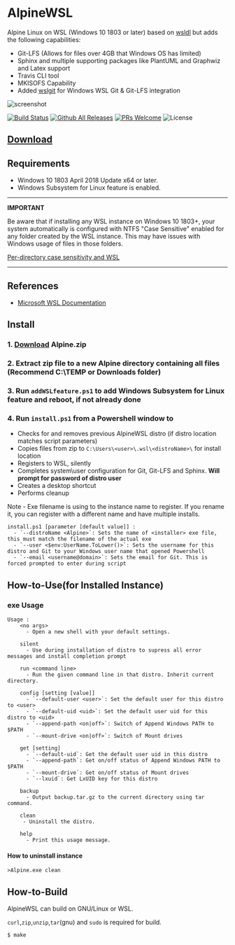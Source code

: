 # AlpineWSL

Alpine Linux on WSL (Windows 10 1803 or later)
based on [wsldl](https://github.com/yuk7/wsldl)
but adds the following capabilities:

* Git-LFS (Allows for files over 4GB that Windows OS has limited)
* Sphinx and multiple supporting packages like PlantUML and Graphwiz and Latex support
* Travis CLI tool
* MKISOFS Capability
* Added [wslgit](https://github.com/andy-5/wslgit) for Windows WSL Git & Git-LFS integration

![screenshot](https://raw.githubusercontent.com/wiki/yuk7/wsldl/img/Arch_Alpine_Cent.png)

[![Build Status](https://img.shields.io/travis/binarylandscapes/AlpineWSL.svg?style=flat-square)](https://travis-ci.org/binarylandscapes/AlpineWSL)
[![Github All Releases](https://img.shields.io/github/downloads/binarylandscapes/AlpineWSL/total.svg?style=flat-square)](https://github.com/binarylandscapes/AlpineWSL/releases/latest)
[![PRs Welcome](https://img.shields.io/badge/PRs-welcome-brightgreen.svg?style=flat-square)](http://makeapullrequest.com)
![License](https://img.shields.io/github/license/binarylandscapes/AlpineWSL.svg?style=flat-square)

## [Download](https://github.com/binarylandscapes/AlpineWSL/releases/latest)

## Requirements

* Windows 10 1803 April 2018 Update x64 or later.
* Windows Subsystem for Linux feature is enabled.

---
**IMPORTANT**

Be aware that if installing any WSL instance on Windows 10 1803+, your system automatically is configured with NTFS "Case Sensitive" enabled for any folder created by the WSL instance. This may have issues with Windows usage of files in those folders.

[Per-directory case sensitivity and WSL](https://blogs.msdn.microsoft.com/commandline/2018/02/28/per-directory-case-sensitivity-and-wsl/)

---

## References

* [Microsoft WSL Documentation](https://docs.microsoft.com/en-us/windows/wsl/about)

## Install

### 1. [Download](https://github.com/binarylandscapes/AlpineWSL/releases/latest) Alpine.zip

### 2. Extract zip file to a new Alpine directory containing all files (Recommend C:\TEMP or Downloads folder)

### 3. Run ```addWSLfeature.ps1``` to add Windows Subsystem for Linux feature and reboot, if not already done

### 4. Run ```install.ps1``` from a Powershell window to

* Checks for and removes previous AlpineWSL distro (if distro location matches script parameters)
* Copies files from zip to ```C:\Users\<user>\.wsl\<distroName>\``` for install location
* Registers to WSL, silently
* Completes system\user configuration for Git, Git-LFS and Sphinx. **Will prompt for password of distro user**
* Creates a desktop shortcut
* Performs cleanup

Note -  Exe filename is using to the instance name to register. If you rename it, you can register with a different name and have multiple installs.

```dos
install.ps1 [parameter [default value]] :
  - `--distroName <Alpine>`: Sets the name of <installer> exe file, this must match the filename of the actual exe
  - `--user <$env:UserName.ToLower()>`: Sets the username for this distro and Git to your Windows user name that opened Powershell
  - `--email <username@domain>`: Sets the email for Git. This is forced prompted to enter during script
```

## How-to-Use(for Installed Instance)

### exe Usage

```dos
Usage :
    <no args>
      - Open a new shell with your default settings.

    silent
      - Use during installation of distro to supress all error messages and install completion prompt

    run <command line>
      - Run the given command line in that distro. Inherit current directory.

    config [setting [value]]
      - `--default-user <user>`: Set the default user for this distro to <user>
      - `--default-uid <uid>`: Set the default user uid for this distro to <uid>
      - `--append-path <on|off>`: Switch of Append Windows PATH to $PATH
      - `--mount-drive <on|off>`: Switch of Mount drives

    get [setting]
      - `--default-uid`: Get the default user uid in this distro
      - `--append-path`: Get on/off status of Append Windows PATH to $PATH
      - `--mount-drive`: Get on/off status of Mount drives
      - `--lxuid`: Get LxUID key for this distro

    backup
      - Output backup.tar.gz to the current directory using tar command.

    clean
     - Uninstall the distro.

    help
      - Print this usage message.
```

#### How to uninstall instance

```dos
>Alpine.exe clean

```

## How-to-Build

AlpineWSL can build on GNU/Linux or WSL.

`curl`,`zip`,`unzip`,`tar`(gnu) and `sudo` is required for build.

```shell
$ make
```
